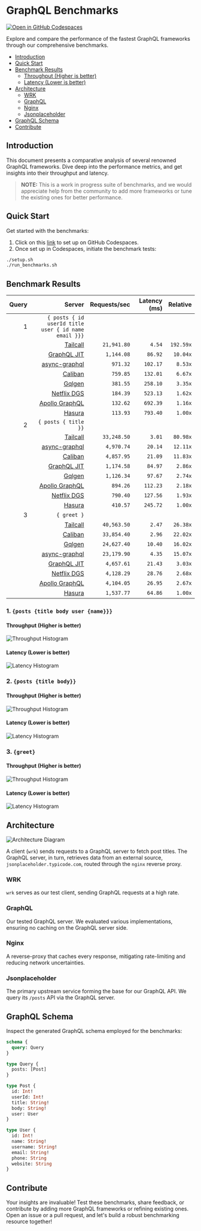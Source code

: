 # GraphQL Benchmarks <!-- omit from toc -->

[![Open in GitHub Codespaces](https://github.com/codespaces/badge.svg)](https://codespaces.new/tailcallhq/graphql-benchmarks)

Explore and compare the performance of the fastest GraphQL frameworks through our comprehensive benchmarks.

- [Introduction](#introduction)
- [Quick Start](#quick-start)
- [Benchmark Results](#benchmark-results)
  - [Throughput (Higher is better)](#throughput-higher-is-better)
  - [Latency (Lower is better)](#latency-lower-is-better)
- [Architecture](#architecture)
  - [WRK](#wrk)
  - [GraphQL](#graphql)
  - [Nginx](#nginx)
  - [Jsonplaceholder](#jsonplaceholder)
- [GraphQL Schema](#graphql-schema)
- [Contribute](#contribute)

[Tailcall]: https://github.com/tailcallhq/tailcall
[Gqlgen]: https://github.com/99designs/gqlgen
[Apollo GraphQL]: https://github.com/apollographql/apollo-server
[Netflix DGS]: https://github.com/netflix/dgs-framework
[Caliban]: https://github.com/ghostdogpr/caliban
[async-graphql]: https://github.com/async-graphql/async-graphql
[Hasura]: https://github.com/hasura/graphql-engine
[GraphQL JIT]: https://github.com/zalando-incubator/graphql-jit

## Introduction

This document presents a comparative analysis of several renowned GraphQL frameworks. Dive deep into the performance metrics, and get insights into their throughput and latency.

> **NOTE:** This is a work in progress suite of benchmarks, and we would appreciate help from the community to add more frameworks or tune the existing ones for better performance.

## Quick Start

Get started with the benchmarks:

1. Click on this [link](https://codespaces.new/tailcallhq/graphql-benchmarks) to set up on GitHub Codespaces.
2. Once set up in Codespaces, initiate the benchmark tests:

```bash
./setup.sh
./run_benchmarks.sh
```

## Benchmark Results

<!-- PERFORMANCE_RESULTS_START -->

| Query | Server | Requests/sec | Latency (ms) | Relative |
|-------:|--------:|--------------:|--------------:|---------:|
| 1 | `{ posts { id userId title user { id name email }}}` |
|| [Tailcall] | `21,941.80` | `4.54` | `192.59x` |
|| [GraphQL JIT] | `1,144.08` | `86.92` | `10.04x` |
|| [async-graphql] | `971.32` | `102.17` | `8.53x` |
|| [Caliban] | `759.85` | `132.01` | `6.67x` |
|| [Gqlgen] | `381.55` | `258.10` | `3.35x` |
|| [Netflix DGS] | `184.39` | `523.13` | `1.62x` |
|| [Apollo GraphQL] | `132.62` | `692.39` | `1.16x` |
|| [Hasura] | `113.93` | `793.40` | `1.00x` |
| 2 | `{ posts { title }}` |
|| [Tailcall] | `33,248.50` | `3.01` | `80.98x` |
|| [async-graphql] | `4,970.74` | `20.14` | `12.11x` |
|| [Caliban] | `4,857.95` | `21.09` | `11.83x` |
|| [GraphQL JIT] | `1,174.58` | `84.97` | `2.86x` |
|| [Gqlgen] | `1,126.34` | `97.67` | `2.74x` |
|| [Apollo GraphQL] | `894.26` | `112.23` | `2.18x` |
|| [Netflix DGS] | `790.40` | `127.56` | `1.93x` |
|| [Hasura] | `410.57` | `245.72` | `1.00x` |
| 3 | `{ greet }` |
|| [Tailcall] | `40,563.50` | `2.47` | `26.38x` |
|| [Caliban] | `33,854.40` | `2.96` | `22.02x` |
|| [Gqlgen] | `24,627.40` | `10.40` | `16.02x` |
|| [async-graphql] | `23,179.90` | `4.35` | `15.07x` |
|| [GraphQL JIT] | `4,657.61` | `21.43` | `3.03x` |
|| [Netflix DGS] | `4,128.29` | `28.76` | `2.68x` |
|| [Apollo GraphQL] | `4,104.05` | `26.95` | `2.67x` |
|| [Hasura] | `1,537.77` | `64.86` | `1.00x` |

<!-- PERFORMANCE_RESULTS_END -->



### 1. `{posts {title body user {name}}}`
#### Throughput (Higher is better)

![Throughput Histogram](assets/req_sec_histogram1.png)

#### Latency (Lower is better)

![Latency Histogram](assets/latency_histogram1.png)

### 2. `{posts {title body}}`
#### Throughput (Higher is better)

![Throughput Histogram](assets/req_sec_histogram2.png)

#### Latency (Lower is better)

![Latency Histogram](assets/latency_histogram2.png)

### 3. `{greet}`
#### Throughput (Higher is better)

![Throughput Histogram](assets/req_sec_histogram3.png)

#### Latency (Lower is better)

![Latency Histogram](assets/latency_histogram3.png)

## Architecture

![Architecture Diagram](assets/architecture.png)

A client (`wrk`) sends requests to a GraphQL server to fetch post titles. The GraphQL server, in turn, retrieves data from an external source, `jsonplaceholder.typicode.com`, routed through the `nginx` reverse proxy.

### WRK

`wrk` serves as our test client, sending GraphQL requests at a high rate.

### GraphQL

Our tested GraphQL server. We evaluated various implementations, ensuring no caching on the GraphQL server side.

### Nginx

A reverse-proxy that caches every response, mitigating rate-limiting and reducing network uncertainties.

### Jsonplaceholder

The primary upstream service forming the base for our GraphQL API. We query its `/posts` API via the GraphQL server.

## GraphQL Schema

Inspect the generated GraphQL schema employed for the benchmarks:

```graphql
schema {
  query: Query
}

type Query {
  posts: [Post]
}

type Post {
  id: Int!
  userId: Int!
  title: String!
  body: String!
  user: User
}

type User {
  id: Int!
  name: String!
  username: String!
  email: String!
  phone: String
  website: String
}
```

## Contribute

Your insights are invaluable! Test these benchmarks, share feedback, or contribute by adding more GraphQL frameworks or refining existing ones. Open an issue or a pull request, and let's build a robust benchmarking resource together!
